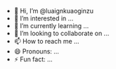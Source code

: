 - 👋 Hi, I’m @luaignkuaoginzu
- 👀 I’m interested in ...
- 🌱 I’m currently learning ...
- 💞️ I’m looking to collaborate on ...
- 📫 How to reach me ...
- 😄 Pronouns: ...
- ⚡ Fun fact: ...

<!---
luaignkuaoginzu/luaignkuaoginzu is a ✨ special ✨ repository because its `README.md` (this file) appears on your GitHub profile.
You can click the Preview link to take a look at your changes.
--->
